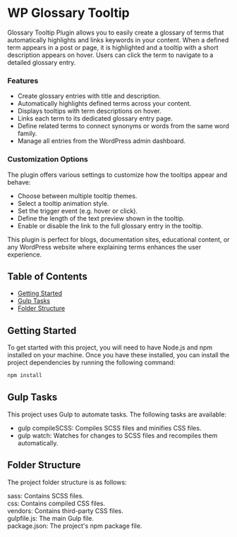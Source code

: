 # WP Glossary Tooltip

Glossary Tooltip Plugin allows you to easily create a glossary of terms that automatically highlights and links keywords in your content. When a defined term appears in a post or page, it is highlighted and a tooltip with a short description appears on hover. Users can click the term to navigate to a detailed glossary entry.

### Features
- Create glossary entries with title and description.
- Automatically highlights defined terms across your content.
- Displays tooltips with term descriptions on hover.
- Links each term to its dedicated glossary entry page.
- Define related terms to connect synonyms or words from the same word family.
- Manage all entries from the WordPress admin dashboard.

### Customization Options
The plugin offers various settings to customize how the tooltips appear and behave:

- Choose between multiple tooltip themes.
- Select a tooltip animation style.
- Set the trigger event (e.g. hover or click).
- Define the length of the text preview shown in the tooltip.
- Enable or disable the link to the full glossary entry in the tooltip.

This plugin is perfect for blogs, documentation sites, educational content, or any WordPress website where explaining terms enhances the user experience.



## Table of Contents

* [Getting Started](#getting-started)
* [Gulp Tasks](#gulp-tasks)
* [Folder Structure](#folder-structure)

## Getting Started

To get started with this project, you will need to have Node.js and npm installed on your machine. Once you have these installed, you can install the project dependencies by running the following command:

```bash
npm install
```

## Gulp Tasks
This project uses Gulp to automate tasks. The following tasks are available:

- gulp compileSCSS: Compiles SCSS files and minifies CSS files.<br>
- gulp watch: Watches for changes to SCSS files and recompiles them automatically.

## Folder Structure
The project folder structure is as follows:

sass: Contains SCSS files.<br>
css: Contains compiled CSS files.<br>
vendors: Contains third-party CSS files.<br>
gulpfile.js: The main Gulp file.<br>
package.json: The project's npm package file.
